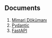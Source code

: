 ## Documents

1. [Mimari Dökümanı](https://levelup.gitconnected.com/structuring-fastapi-project-using-3-tier-design-pattern-4d2e88a55757)
2. [Pydantic](https://realpython.com/python-pydantic/)
3. [FastAPI](https://realpython.com/lessons/introduction-to-fastapi/)
